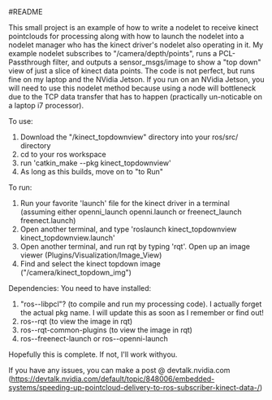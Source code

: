 #README

This small project is an example of how to write a nodelet to receive kinect pointclouds for processing
along with how to launch the nodelet into a nodelet manager who has the kinect driver's nodelet also operating in it.
My example nodelet subscribes to "/camera/depth/points", runs a PCL-Passthrough filter, and outputs a sensor_msgs/image
to show a "top down" view of just a slice of kinect data points. The code is not perfect, but runs fine on my laptop and 
the NVidia Jetson. If you run on an NVidia Jetson, you will need to use this nodelet method because using a node will bottleneck
due to the TCP data transfer that has to happen (practically un-noticable on a laptop i7 processor).

To use:
  1. Download the "/kinect_topdownview" directory into your ros/src/ directory
  2. cd to your ros workspace
  3. run 'catkin_make --pkg kinect_topdownview'
  4. As long as this builds, move on to "to Run"
  
To run:
  1. Run your favorite 'launch' file for the kinect driver in a terminal (assuming either openni_launch openni.launch or freenect_launch freenect.launch)
  2. Open another terminal, and type 'roslaunch kinect_topdownview kinect_topdownview.launch'
  3. Open another terminal, and run rqt by typing 'rqt'. Open up an image viewer (Plugins/Visualization/Image_View)
  4. Find and select the kinect topdown image ("/camera/kinect_topdown_img")
  
Dependencies:
You need to have installed:
  1. "ros-<distro>-libpcl"? (to compile and run my processing code). I actually forget the actual pkg name. I will update this as soon as I remember or find out!
  2. ros-<distro>-rqt (to view the image in rqt)
  3. ros-<distro>-rqt-common-plugins (to view the image in rqt)
  4. ros-<distro>-freenect-launch or ros-<distro>-openni-launch

Hopefully this is complete. If not, I'll work withyou.

If you have any issues, you can make a post @ devtalk.nvidia.com 
(https://devtalk.nvidia.com/default/topic/848006/embedded-systems/speeding-up-pointcloud-delivery-to-ros-subscriber-kinect-data-/)
